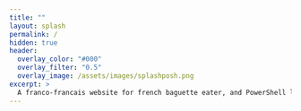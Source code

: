 ```yaml
---
title: ""
layout: splash
permalink: /
hidden: true
header:
  overlay_color: "#000"
  overlay_filter: "0.5"
  overlay_image: /assets/images/splashposh.png
excerpt: >
  A franco-francais website for french baguette eater, and PowerShell lover.
---
```



